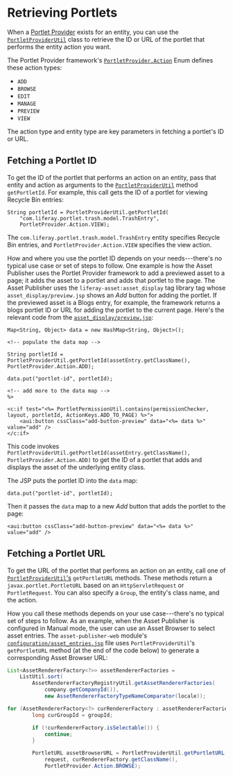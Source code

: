 # Retrieving Portlets

When a 
[Portlet Provider](/docs/7-2/frameworks/-/knowledge_base/f/back-end-frameworks#portlet-providers) 
exists for an entity, you can use the 
[`PortletProviderUtil`](@platform-ref@/7.2-latest/javadocs/portal-kernel/com/liferay/portal/kernel/portlet/PortletProviderUtil.html) 
class to retrieve the ID or URL of the portlet that performs the entity action 
you want. 

The Portlet Provider framework's
[`PortletProvider.Action`](@platform-ref@/7.2-latest/javadocs/portal-kernel/com/liferay/portal/kernel/portlet/PortletProvider.Action.html) 
Enum defines these action types: 

-   `ADD`
-   `BROWSE`
-   `EDIT`
-   `MANAGE`
-   `PREVIEW`
-   `VIEW`

The action type and entity type are key parameters in fetching a portlet's ID or 
URL. 

## Fetching a Portlet ID

To get the ID of the portlet that performs an action on an entity, pass that 
entity and action as arguments to the 
[`PortletProviderUtil`](@platform-ref@/7.2-latest/javadocs/portal-kernel/com/liferay/portal/kernel/portlet/PortletProviderUtil.html) 
method `getPortletId`. For example, this call gets the ID of a portlet for 
viewing Recycle Bin entries: 

    String portletId = PortletProviderUtil.getPortletId(
        "com.liferay.portlet.trash.model.TrashEntry", 
        PortletProvider.Action.VIEW);

The `com.liferay.portlet.trash.model.TrashEntry` entity specifies Recycle Bin 
entries, and `PortletProvider.Action.VIEW` specifies the view action. 

How and where you use the portlet ID depends on your needs---there's no typical 
use case or set of steps to follow. One example is how the Asset Publisher uses 
the Portlet Provider framework to add a previewed asset to a page; it adds the 
asset to a portlet and adds that portlet to the page. The Asset Publisher uses 
the `liferay-asset:asset_display` tag library tag whose 
`asset_display/preview.jsp` shows an *Add* button for adding the portlet. If the 
previewed asset is a Blogs entry, for example, the framework returns a blogs 
portlet ID or URL for adding the portlet to the current page. Here's the 
relevant code from the 
[`asset_display/preview.jsp`](https://github.com/liferay/liferay-portal/blob/7.2.0-ga1/modules/apps/asset/asset-taglib/src/main/resources/META-INF/resources/asset_display/preview.jsp#L75-L91): 

```markup
Map<String, Object> data = new HashMap<String, Object>();

<!-- populate the data map -->

String portletId = PortletProviderUtil.getPortletId(assetEntry.getClassName(), PortletProvider.Action.ADD);

data.put("portlet-id", portletId);

<!-- add more to the data map -->
%>

<c:if test="<%= PortletPermissionUtil.contains(permissionChecker, layout, portletId, ActionKeys.ADD_TO_PAGE) %>">
    <aui:button cssClass="add-button-preview" data="<%= data %>" value="add" />
</c:if>
```

This code invokes 
`PortletProviderUtil.getPortletId(assetEntry.getClassName(), PortletProvider.Action.ADD)` 
to get the ID of a portlet that adds and displays the asset of the underlying 
entity class. 

The JSP puts the portlet ID into the `data` map:

```markup
data.put("portlet-id", portletId);
```

Then it passes the `data` map to a new *Add* button that adds the portlet to
the page:

```markup
<aui:button cssClass="add-button-preview" data="<%= data %>" value="add" />
```

## Fetching a Portlet URL

To get the URL of the portlet that performs an action on an entity, call one of 
[`PortletProviderUtil`'s](@platform-ref@/7.2-latest/javadocs/portal-kernel/com/liferay/portal/kernel/portlet/PortletProviderUtil.html) 
`getPortletURL` methods. These methods return a `javax.portlet.PortletURL` based 
on an `HttpServletRequest` or `PortletRequest`. You can also specify a `Group`, 
the entity's class name, and the action. 

How you call these methods depends on your use case---there's no typical set of 
steps to follow. As an example, when the Asset Publisher is configured in Manual 
mode, the user can use an Asset Browser to select asset entries. The 
`asset-publisher-web` module's 
[`configuration/asset_entries.jsp`](https://github.com/liferay/liferay-portal/blob/7.2.0-ga1/modules/apps/asset/asset-publisher-web/src/main/resources/META-INF/resources/configuration/asset_entries.jsp#L123)
file uses `PortletProviderUtil`'s `getPortletURL` method (at the end of the code 
below) to generate a corresponding Asset Browser URL: 

```java
List<AssetRendererFactory<?>> assetRendererFactories = 
    ListUtil.sort(
        AssetRendererFactoryRegistryUtil.getAssetRendererFactories(
            company.getCompanyId()),
            new AssetRendererFactoryTypeNameComparator(locale));

for (AssetRendererFactory<?> curRendererFactory : assetRendererFactories) {
        long curGroupId = groupId;

        if (!curRendererFactory.isSelectable()) {
            continue;
        }

        PortletURL assetBrowserURL = PortletProviderUtil.getPortletURL(
            request, curRendererFactory.getClassName(),
            PortletProvider.Action.BROWSE);
```

